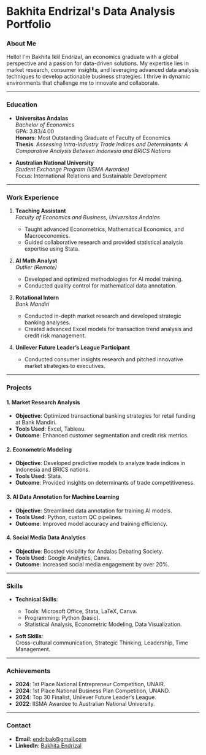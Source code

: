 # **Bakhita Endrizal's Data Analysis Portfolio**

### **About Me**
Hello! I'm Bakhita Iklil Endrizal, an economics graduate with a global perspective and a passion for data-driven solutions. My expertise lies in market research, consumer insights, and leveraging advanced data analysis techniques to develop actionable business strategies. I thrive in dynamic environments that challenge me to innovate and collaborate.

---

### **Education**
- **Universitas Andalas**  
  *Bachelor of Economics*  
  GPA: 3.83/4.00  
  **Honors**: Most Outstanding Graduate of Faculty of Economics  
  **Thesis**: *Assessing Intra-Industry Trade Indices and Determinants: A Comparative Analysis Between Indonesia and BRICS Nations*

- **Australian National University**  
  *Student Exchange Program (IISMA Awardee)*  
  Focus: International Relations and Sustainable Development

---

### **Work Experience**
1. **Teaching Assistant**  
   *Faculty of Economics and Business, Universitas Andalas*  
   - Taught advanced Econometrics, Mathematical Economics, and Macroeconomics.  
   - Guided collaborative research and provided statistical analysis expertise using Stata.

2. **AI Math Analyst**  
   *Outlier (Remote)*  
   - Developed and optimized methodologies for AI model training.  
   - Conducted quality control for mathematical data annotation.

3. **Rotational Intern**  
   *Bank Mandiri*  
   - Conducted in-depth market research and developed strategic banking analyses.  
   - Created advanced Excel models for transaction trend analysis and credit risk management.

4. **Unilever Future Leader’s League Participant**  
   - Conducted consumer insights research and pitched innovative market strategies to executives.

---

### **Projects**
#### **1. Market Research Analysis**
- **Objective**: Optimized transactional banking strategies for retail funding at Bank Mandiri.  
- **Tools Used**: Excel, Tableau.  
- **Outcome**: Enhanced customer segmentation and credit risk metrics.

#### **2. Econometric Modeling**
- **Objective**: Developed predictive models to analyze trade indices in Indonesia and BRICS nations.  
- **Tools Used**: Stata.  
- **Outcome**: Provided insights on determinants of trade competitiveness.

#### **3. AI Data Annotation for Machine Learning**
- **Objective**: Streamlined data annotation for training AI models.  
- **Tools Used**: Python, custom QC pipelines.  
- **Outcome**: Improved model accuracy and training efficiency.

#### **4. Social Media Data Analytics**
- **Objective**: Boosted visibility for Andalas Debating Society.  
- **Tools Used**: Google Analytics, Canva.  
- **Outcome**: Increased social media engagement by over 20%.

---

### **Skills**
- **Technical Skills**:  
  - Tools: Microsoft Office, Stata, LaTeX, Canva.  
  - Programming: Python (basic).  
  - Statistical Analysis, Econometric Modeling, Data Visualization.  

- **Soft Skills**:  
  Cross-cultural communication, Strategic Thinking, Leadership, Time Management.

---

### **Achievements**
- **2024**: 1st Place National Entrepreneur Competition, UNAIR.  
- **2024**: 1st Place National Business Plan Competition, UNAND.  
- **2024**: Top 30 Finalist, Unilever Future Leader’s League.  
- **2022**: IISMA Awardee to Australian National University.

---

### **Contact**
- **Email**: [endribak@gmail.com](mailto:endribak@gmail.com)  
- **LinkedIn**: [Bakhita Endrizal](https://www.linkedin.com/in/bakhita-endrizal-a98a53174/)
